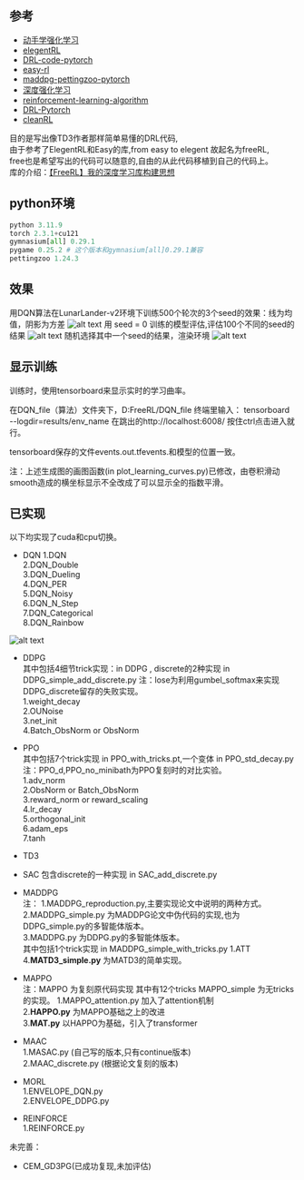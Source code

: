## 参考
* [动手学强化学习](https://hrl.boyuai.com/)
* [elegentRL](https://github.com/AI4Finance-Foundation/ElegantRL)
* [DRL-code-pytorch](https://github.com/Lizhi-sjtu/DRL-code-pytorch)
* [easy-rl](https://github.com/datawhalechina/easy-rl/blob/master/notebooks/DQN.ipynb)
* [maddpg-pettingzoo-pytorch](https://github.com/Git-123-Hub/maddpg-pettingzoo-pytorch)
* [深度强化学习](https://github.com/DeepRLChinese/DeepRL-Chinese/blob/master/04_dqn.py)
* [reinforcement-learning-algorithm](https://github.com/Git-123-Hub/reinforcement-learning-algorithm)
* [DRL-Pytorch](https://github.com/XinJingHao/DRL-Pytorch/)
* [cleanRL](https://github.com/vwxyzjn/cleanrl)

目的是写出像TD3作者那样简单易懂的DRL代码,  
由于参考了ElegentRL和Easy的库,from easy to elegent 故起名为freeRL,  
free也是希望写出的代码可以随意的,自由的从此代码移植到自己的代码上。  
库的介绍：[【FreeRL】我的深度学习库构建思想](https://blog.csdn.net/weixin_56760882/article/details/142176797)


## python环境
```python
python 3.11.9
torch 2.3.1+cu121
gymnasium[all] 0.29.1
pygame 0.25.2 # 这个版本和gymnasium[all]0.29.1兼容
pettingzoo 1.24.3
```
## 效果
用DQN算法在LunarLander-v2环境下训练500个轮次的3个seed的效果：线为均值，阴影为方差
![alt text](DQN_file/learning_curves/LunarLander-v2/DQN.png)
用 seed = 0 训练的模型评估,评估100个不同的seed的结果
![alt text](DQN_file/results/LunarLander-v2/DQN_1/evaluate.png)
随机选择其中一个seed的结果，渲染环境
![alt text](DQN_file/results/LunarLander-v2/DQN_1/evaluate.gif)

## 显示训练
训练时，使用tensorboard来显示实时的学习曲率。

在DQN_file（算法）文件夹下，D:FreeRL/DQN_file 终端里输入：
tensorboard --logdir=results/env_name
在跳出的http://localhost:6008/ 按住ctrl点击进入就行。

tensorboard保存的文件events.out.tfevents.和模型的位置一致。

注：上述生成图的画图函数(in plot_learning_curves.py)已修改，由卷积滑动smooth造成的横坐标显示不全改成了可以显示全的指数平滑。

## 已实现
以下均实现了cuda和cpu切换。
* DQN 1.DQN   
2.DQN_Double  
3.DQN_Dueling  
4.DQN_PER  
5.DQN_Noisy  
6.DQN_N_Step  
7.DQN_Categorical  
8.DQN_Rainbow  

![alt text](image.png)  

* DDPG    
其中包括4细节trick实现：in DDPG ,   discrete的2种实现 in DDPG_simple_add_discrete.py 
注：lose为利用gumbel_softmax来实现DDPG_discrete留存的失败实现。   
1.weight_decay  
2.OUNoise  
3.net_init  
4.Batch_ObsNorm or ObsNorm  
* PPO  
其中包括7个trick实现 in PPO_with_tricks.pt,一个变体 in PPO_std_decay.py   
注：PPO_d,PPO_no_minibath为PPO复刻时的对比实验。  
1.adv_norm  
2.ObsNorm or Batch_ObsNorm   
3.reward_norm or reward_scaling  
4.lr_decay    
5.orthogonal_init  
6.adam_eps  
7.tanh    
* TD3
* SAC
包含discrete的一种实现 in SAC_add_discrete.py
* MADDPG  
注：
1.MADDPG_reproduction.py,主要实现论文中说明的两种方式。      
2.MADDPG_simple.py 为MADDPG论文中伪代码的实现,也为DDPG_simple.py的多智能体版本。  
3.MADDPG.py 为DDPG.py的多智能体版本。    
其中包括1个trick实现 in MADDPG_simple_with_tricks.py  1.ATT  
4.**MATD3_simple.py** 为MATD3的简单实现。  
  
* MAPPO   
注：MAPPO 为复刻原代码实现 其中有12个tricks MAPPO_simple 为无tricks的实现。
1.MAPPO_attention.py 加入了attention机制  
2.**HAPPO.py** 为MAPPO基础之上的改进  
3.**MAT.py** 以HAPPO为基础，引入了transformer  
* MAAC  
1.MASAC.py (自己写的版本,只有continue版本)  
2.MAAC_discrete.py (根据论文复刻的版本)  
* MORL  
1.ENVELOPE_DQN.py  
2.ENVELOPE_DDPG.py  
* REINFORCE  
1.REINFORCE.py    

未完善：
* CEM_GD3PG(已成功复现,未加评估)